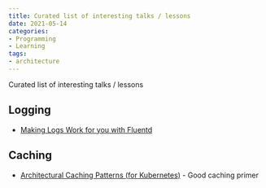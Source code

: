 ```yaml
---
title: Curated list of interesting talks / lessons
date: 2021-05-14
categories:
- Programming
- Learning
tags:
- architecture
---
```


Curated list of interesting talks / lessons

## Logging
* [Making Logs Work for you with Fluentd](https://www.youtube.com/watch?v=-HbNuEAT6BA)

## Caching
* [Architectural Caching Patterns (for Kubernetes)](https://www.youtube.com/watch?v=3FE1wMMfw2w) - Good caching primer
